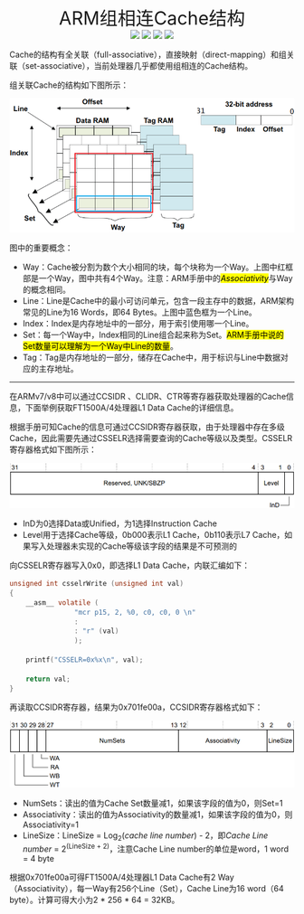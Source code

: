 <div align='center' ><font size=6>ARM组相连Cache结构</font></div>

<div align="center">
    <img src="https://img.shields.io/badge/Platform-ARM-008DB6?style=flat&logo=Arch Linux">
    <img src="https://img.shields.io/badge/Version-v1.0-99CC33?style=flat&logo=Git">
    <img src="https://img.shields.io/badge/Date-2023.06.07-FF6384?style=flat&logo=Crayon">
    <img src="https://shields.io/badge/WriteBy-Tidus-31C48D?style=flat&logo=Ghostery">
</div>

Cache的结构有全关联（full-associative），直接映射（direct-mapping）和组关联（set-associative），当前处理器几乎都使用组相连的Cache结构。

组关联Cache的结构如下图所示：

![](组相连Cache.png)

图中的重要概念：

* Way：Cache被分割为数个大小相同的块，每个块称为一个Way。上图中红框部是一个Way，图中共有4个Way。注意：ARM手册中的<mark>*Associativity*</mark>与Way的概念相同。
* Line：Line是Cache中的最小可访问单元，包含一段主存中的数据，ARM架构常见的Line为16 Words，即64 Bytes。上图中蓝色框为一个Line。
* Index：Index是内存地址中的一部分，用于索引使用哪一个Line。
* Set：每一个Way中，Index相同的Line组合起来称为Set。<mark>ARM手册中说的Set数量可以理解为一个Way中Line的数量</mark>。
* Tag：Tag是内存地址的一部分，储存在Cache中，用于标识与Line中数据对应的主存地址。

------

在ARMv7/v8中可以通过CCSIDR 、CLIDR、CTR等寄存器获取处理器的Cache信息，下面举例获取FT1500A/4处理器L1 Data Cache的详细信息。

根据手册可知Cache的信息可通过CCSIDR寄存器获取，由于处理器中存在多级Cache，因此需要先通过CSSELR选择需要查询的Cache等级以及类型。CSSELR寄存器格式如下图所示：

![](CSSELR.png)

* InD为0选择Data或Unified，为1选择Instruction Cache
* Level用于选择Cache等级，0b000表示L1 Cache，0b110表示L7 Cache，如果写入处理器未实现的Cache等级该字段的结果是不可预测的

向CSSELR寄存器写入0x0，即选择L1 Data Cache，内联汇编如下：

```c
unsigned int csselrWrite (unsigned int val)
{
    __asm__ volatile (
    	        "mcr p15, 2, %0, c0, c0, 0 \n"
    	        :
    	        : "r" (val)
    	        );

    printf("CSSELR=0x%x\n", val);

    return val;
}
```

再读取CCSIDR寄存器，结果为0x701fe00a，CCSIDR寄存器格式如下：

![](CCSIDR.png)

* NumSets：读出的值为Cache Set数量减1，如果该字段的值为0，则Set=1
* Associativity：读出的值为Associativity的数量减1，如果该字段的值为0，则Associativity=1
* LineSize：LineSize = Log<sub>2</sub>(*cache line number*) - 2，即*Cache Line number* = 2<sup>(LineSize + 2)</sup>，注意Cache Line number的单位是word，1 word = 4 byte

根据0x701fe00a可得FT1500A/4处理器L1 Data Cache有2 Way（Associativity），每一Way有256个Line（Set），Cache Line为16 word（64 byte）。计算可得大小为2 \* 256 \* 64 = 32KB。

